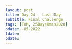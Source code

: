 ```yaml
---
layout: post
title: Day 24 - Last Day 
subtitle: Final Challenge
tags: [THM, 25DaysXmas2020]
odate: -05-2022
fdate: 
pdate: 
---
```


